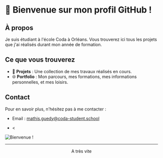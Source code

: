 # 👋 Bienvenue sur mon profil GitHub !

## À propos
Je suis étudiant à l'école Coda à Orléans. Vous trouverez ici tous les projets que j'ai réalisés durant mon année de formation.

## Ce que vous trouverez
- 🚀 **Projets** : Une collection de mes travaux réalisés en cours.
- 🌐 **Portfolio** : Mon parcours, mes formations, mes informations personnelles, et mes loisirs.

## Contact
Pour en savoir plus, n'hésitez pas à me contacter :
- Email : [mathis.guedy@coda-student.school](mathis.guedy@coda-student.school)

- <p align="center">
  
  <
<img src="https://media.giphy.com/media/l3vR85PnGsBwu1PFK/giphy.gif" alt="Bienvenue !">
</p>

---

<p align="center">A très vite</p>
